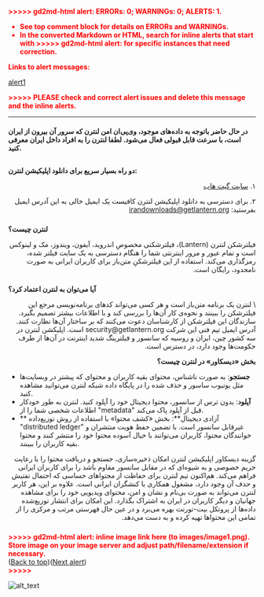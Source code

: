 <!-- Output copied to clipboard! -->

<!-----

You have some errors, warnings, or alerts. If you are using reckless mode, turn it off to see inline alerts.
* ERRORs: 0
* WARNINGs: 0
* ALERTS: 1

Conversion time: 0.608 seconds.


Using this Markdown file:

1. Paste this output into your source file.
2. See the notes and action items below regarding this conversion run.
3. Check the rendered output (headings, lists, code blocks, tables) for proper
   formatting and use a linkchecker before you publish this page.

Conversion notes:

* Docs to Markdown version 1.0β33
* Fri Sep 23 2022 20:37:36 GMT-0700 (PDT)
* Source doc: LANTERN WORKING DOC
* This document has images: check for >>>>>  gd2md-html alert:  inline image link in generated source and store images to your server. NOTE: Images in exported zip file from Google Docs may not appear in  the same order as they do in your doc. Please check the images!

----->


<p style="color: red; font-weight: bold">>>>>>  gd2md-html alert:  ERRORs: 0; WARNINGs: 0; ALERTS: 1.</p>
<ul style="color: red; font-weight: bold"><li>See top comment block for details on ERRORs and WARNINGs. <li>In the converted Markdown or HTML, search for inline alerts that start with >>>>>  gd2md-html alert:  for specific instances that need correction.</ul>

<p style="color: red; font-weight: bold">Links to alert messages:</p><a href="#gdcalert1">alert1</a>

<p style="color: red; font-weight: bold">>>>>> PLEASE check and correct alert issues and delete this message and the inline alerts.<hr></p>



#### <p dir="rtl">
<strong>در حال حاضر باتوجه به داده‌های موجود، وی‌پی‌ان‌ امن لنترن که سرور آن بیرون از ایران است، با سرعت قابل‌ قبولی فعال می‌شود. لطفا لنترن را به افراد داخل ایران معرفی کنید. </strong></p>



## <p dir="rtl">
<strong>دو راه بسیار سریع برای دانلود اپلیکیشن لنترن: </strong></p>


<p dir="rtl">
۱. <a href="https://github.com/getlantern/lantern#%D8%AF%D8%A7%D9%86%D9%84%D9%88%D8%AF-%D9%86%D8%B3%D8%AE%D9%87-%D8%AB%D8%A7%D8%A8%D8%AA-%D9%84%D8%A7%D9%86%D8%AA%D8%B1%D9%86">سایت گیت هاب</a></p>


<p dir="rtl">
۲.  برای دسترسی به دانلود اپلیکیشن لنترن کافیست یک ایمیل خالی به این آدرس ایمیل بفرستید: <a href="mailto:irandownloads@getlantern.org">irandownloads@getlantern.org</a></p>



### <p dir="rtl">
<strong>لنترن چیست؟</strong></p>


<p dir="rtl">
فیلترشکن لنترن (Lantern)،  فیلترشکنی مخصوصِ اندروید، آیفون، ویندوز، مک و لینوکس است و تمام عبور و مرور اینترنتی شما را هنگام دسترسی به یک سایت فیلتر شده، رمزگذاری می‌کند. استفاده از این فیلترشکنِ متن‌باز برای کاربران ایرانی به صورت نامحدود، رایگان است.</p>



### <p dir="rtl">
<strong>آیا می‌توان به لنترن اعتماد کرد؟</strong></p>


<p dir="rtl">
 \
لنترن یک برنامه متن‌باز است و هر کسی می‌تواند ‌کدهای برنامه‌نویسی مرجع این فیلترشکن را ببینند و نحوه‌ی کار آن‌ها را بررسی کند و با اطلاعات بیشتر تصمیم بگیرد. سازندگان این فیلترشکن از کارشناسان دعوت می‌کنند که بر ساختار آن‌ها نظارت کنند. آدرس ایمیل تیم فنی این شرکت security@getlantern.org است. اپلیکشن لنترن در سه کشور چین، ایران و روسیه که سانسور و فیلترینگ شدید اینترنت در آن‌ها از طرف حکومت‌ها وجود دارد، در دسترس است. </p>


<p dir="rtl">
<strong>بخش «دیسکاور» در لنترن چیست؟</strong></p>




* **جستجو**: به صورت ناشناس، محتوای بقیه کاربران و محتوای که پیشتر در وبسایت‌ها مثل یوتیوب  ساسور و حذف شده را در پایگاه داده شبکه لنترن می‌توانید مشاهده کنید.
* **آپلود**: بدون ترس از سانسور، محتوا دیجیتال خود را آپلود کنید. لنترن به طور خودکار اطلاعات شخصی شما را از "metadata" قبل از آپلود پاک می‌کند.
* ** آزادی دیجیتال**: بخش «کشف محتوا» با استفاده از روش توزیع‌داده "distributed ledger" غیرقابل سانسور است. با تضمین حفظ هویت منتشران و خوانندگان محتوا، کاربران می‌توانند با خیال آسوده محتوا خود را منتشر کنند و محتوا بقیه کاربران را ببینند. 

<p dir="rtl">
گزینه دیسکاور اپلیکیشن لنترن امکان ذخیره‌سازی، جستجو و دریافت محتوا را با رعایت حریم خصوصی و به شیوه‌ای که در مقابل سانسور مقاوم باشد را برای کاربران ایرانی فراهم می‌کند. هم‌اکنون تیم لنترن برای حفاظت از محتواهای حساسی که احتمال تفتیش و حذف آن وجود دارد، مشغول همکاری با کنشگران ایرانی‌ است. علاوه بر این، هر کاربر لنترن می‌تواند به صورت بی‌‌نام و نشان و امن، محتوای ویدیویی خود را برای مشاهده جهانیان و دیگر کاربران در ایران به اشتراک بگذارد. این امکان برای انتشار توزیع‌شده داده‌ها از پروتکل بیت-تورنت بهره می‌برد و در عین حال فهرستی مرتب و مرکزی را از تمامی این محتوا‌ها تهیه کرده و به دست می‌دهد.</p>



### 

<p id="gdcalert1" ><span style="color: red; font-weight: bold">>>>>>  gd2md-html alert: inline image link here (to images/image1.png). Store image on your image server and adjust path/filename/extension if necessary. </span><br>(<a href="#">Back to top</a>)(<a href="#gdcalert2">Next alert</a>)<br><span style="color: red; font-weight: bold">>>>>> </span></p>


![alt_text](images/image1.png "image_tooltip")

